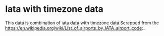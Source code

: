 # Iata with timezone data

This data is combination of iata data with timezone data
Scrapped from the https://en.wikipedia.org/wiki/List_of_airports_by_IATA_airport_code:_
